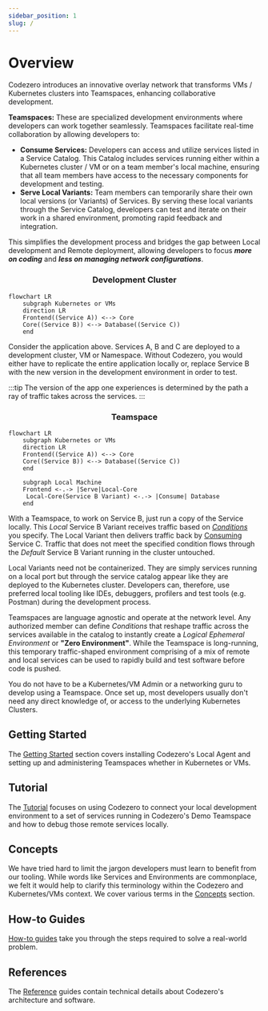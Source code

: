 ```yaml
---
sidebar_position: 1
slug: /
---
```


# Overview

Codezero introduces an innovative overlay network that transforms VMs / Kubernetes clusters into Teamspaces, enhancing collaborative development.

**Teamspaces:** These are specialized development environments where developers can work together seamlessly. Teamspaces facilitate real-time collaboration by allowing developers to:

- **Consume Services:** Developers can access and utilize services listed in a Service Catalog. This Catalog includes services running either within a Kubernetes cluster / VM or on a team member's local machine, ensuring that all team members have access to the necessary components for development and testing.
- **Serve Local Variants:** Team members can temporarily share their own local versions (or Variants) of Services. By serving these local variants through the Service Catalog, developers can test and iterate on their work in a shared environment, promoting rapid feedback and integration.

This simplifies the development process and bridges the gap between Local development and Remote deployment, allowing developers to focus **_more on coding_** and **_less on managing network configurations_**.

<center>
<h3>Development Cluster</h3>
</center>

```mermaid
flowchart LR
    subgraph Kubernetes or VMs
    direction LR
    Frontend((Service A)) <--> Core
    Core((Service B)) <--> Database((Service C))
    end
```

Consider the application above. Services A, B and C are deployed to a development cluster, VM or Namespace. Without Codezero, you would either have to replicate the entire application locally or, replace Service B with the new version in the development environment in order to test.

:::tip
The version of the app one experiences is determined by the path a ray of traffic takes across the services.
:::

<center>
<h3>Teamspace</h3>
</center>

```mermaid
flowchart LR
    subgraph Kubernetes or VMs
    direction LR
    Frontend((Service A)) <--> Core
    Core((Service B)) <--> Database((Service C))
    end

    subgraph Local Machine
    Frontend <-.-> |Serve|Local-Core
     Local-Core(Service B Variant) <-.-> |Consume| Database
    end
```

With a Teamspace, to work on Service B, just run a copy of the Service locally. This _Local_ Service B Variant receives traffic based on [_Conditions_](../references/serve#condition-types) you specify. The Local Variant then delivers traffic back by [Consuming](../references/consume) Service C. Traffic that does not meet the specified condition flows through the _Default_ Service B Variant running in the cluster untouched.

Local Variants need not be containerized. They are simply services running on a local port but through the service catalog appear like they are deployed to the Kubernetes cluster. Developers can, therefore, use preferred local tooling like IDEs, debuggers, profilers and test tools (e.g. Postman) during the development process.

Teamspaces are language agnostic and operate at the network level. Any authorized member can define _Conditions_ that reshape traffic across the services available in the catalog to instantly create a _Logical Ephemeral Environment_ or **"Zero Environment"**. While the Teamspace is long-running, this temporary traffic-shaped environment comprising of a mix of remote and local services can be used to rapidly build and test software before code is pushed.

You do not have to be a Kubernetes/VM Admin or a networking guru to develop using a Teamspace. Once set up, most developers usually don't need any direct knowledge of, or access to the underlying Kubernetes Clusters.

## Getting Started

The [Getting Started](../getting-started) section covers installing Codezero's Local Agent and setting up and administering Teamspaces whether in Kubernetes or VMs.

## Tutorial

The [Tutorial](../tutorial) focuses on using Codezero to connect your local development environment to a set of services running in Codezero's Demo Teamspace and how to debug those remote services locally.

## Concepts

We have tried hard to limit the jargon developers must learn to benefit from our tooling. While words like Services and Environments are commonplace, we felt it would help to clarify this terminology within the Codezero and Kubernetes/VMs context. We cover various terms in the [Concepts](../category/concepts) section.

## How-to Guides

[How-to guides](../category/how-to-guides) take you through the steps required to solve a real-world problem.

## References

The [Reference](../category/references) guides contain technical details about Codezero's architecture and software.
